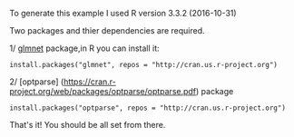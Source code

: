 
To generate this example I used R version 3.3.2 (2016-10-31)


Two packages and thier dependencies are required.

1/ [glmnet](https://cran.r-project.org/web/packages/glmnet/glmnet.pdf) package,in R you can install it: 

    install.packages("glmnet", repos = "http://cran.us.r-project.org")

2/ [optparse] (https://cran.r-project.org/web/packages/optparse/optparse.pdf) package

    install.packages("optparse", repos = "http://cran.us.r-project.org")


That's it! You should be all set from there. 


